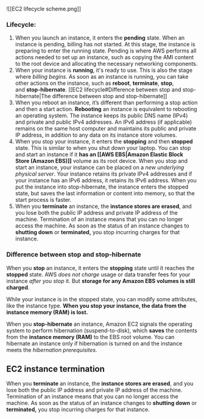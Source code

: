 
![[EC2 lifecycle scheme.png]]

### Lifecycle:

1. When you launch an instance, it enters the **pending** state. When an instance is pending, billing has not started. At this stage, the instance is preparing to enter the running state. Pending is where AWS performs all actions needed to set up an instance, such as copying the AMI content to the root device and allocating the necessary networking components.
2. When your instance is **running**, it's ready to use. This is also the stage where *billing begins*. As soon as an instance is running, you can take other actions on the instance, such as **reboot**, **terminate**, **stop**, and **stop-hibernate**. [[EC2 lifecycle#Difference between stop and stop-hibernate|The difference between stop and stop-hibernate]]
3. When you reboot an instance, it’s different than performing a stop action and then a start action. **Rebooting** an instance is equivalent to rebooting an operating system. The instance keeps its public DNS name (IPv4) and private and public IPv4 addresses. An IPv6 address (if applicable) remains on the same host computer and maintains its public and private IP address, in addition to any data on its instance store volumes.
4. When you stop your instance, it enters the **stopping** and then **stopped** state. This is similar to when you shut down your laptop. You can stop and start an instance if it **has an [[AWS EBS|Amazon Elastic Block Store (Amazon EBS)]]** volume as its root device. When you stop and start an instance, your instance can be placed on a *new underlying physical server*. Your instance retains its private IPv4 addresses and if your instance has an IPv6 address, it retains its IPv6 address. When you put the instance into stop-hibernate, the instance enters the stopped state, but saves the last information or content into memory, so that the start process is faster.
5. When you **terminate** an instance, the **instance stores are erased**, and you lose both the public IP address and private IP address of the machine. Termination of an instance means that you can no longer access the machine. As soon as the status of an instance changes to **shutting down** or **terminated,** you stop incurring charges for that instance.

### Difference between stop and stop-hibernate

When you **stop** an instance, it enters the **stopping** state until it reaches the **stopped** state. AWS *does not charge* usage or data transfer fees for your instance *after you stop* it. But **storage for any Amazon EBS volumes is still charged**. 

While your instance is in the stopped state, you can modify some attributes, like the instance type. **When you stop your instance, the data from the instance memory (RAM) is lost.**  
  
When you **stop-hibernate** an instance, Amazon EC2 signals the operating system to perform hibernation (suspend-to-disk), which **saves** the contents from the **instance memory (RAM)** to the EBS root volume. You can hibernate an instance only if hibernation is turned on and the instance meets the *hibernation prerequisites*.

## EC2 instance termination

When you **terminate** an instance, the **instance stores are erased**, and you lose both the public IP address and private IP address of the machine. Termination of an instance means that you can no longer access the machine. As soon as the status of an instance changes to **shutting down** or **terminated,** you stop incurring charges for that instance.